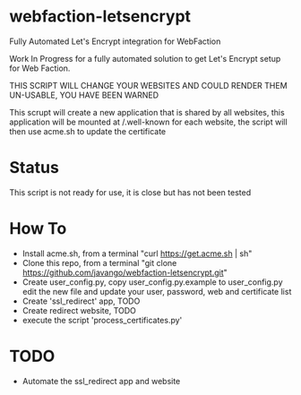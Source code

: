# webfaction-letsencrypt
Fully Automated Let's Encrypt integration for WebFaction

Work In Progress for a fully automated solution to get Let's Encrypt setup for Web Faction.

THIS SCRIPT WILL CHANGE YOUR WEBSITES AND COULD RENDER THEM UN-USABLE,  YOU HAVE BEEN WARNED

This scrupt will create a new application that is shared by all websites,  this application will be mounted at /.well-known for each website,  the script will then use acme.sh to update the certificate

# Status

This script is not ready for use,  it is close but has not been tested

# How To

 * Install acme.sh, from a terminal "curl https://get.acme.sh | sh"
 * Clone this repo, from a terminal "git clone https://github.com/javango/webfaction-letsencrypt.git"
 * Create user_config.py, copy user_config.py.example to user_config.py edit the new file and update your user, password, web and certificate list
 * Create 'ssl_redirect' app, TODO
 * Create redirect website, TODO
 * execute the script 'process_certificates.py'

# TODO

 * Automate the ssl_redirect app and website
